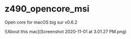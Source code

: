 # z490_opencore_msi
Open core for macOS big sur v0.6.2 

![About this mac](Screenshot 2020-11-01 at 3.01.27 PM.png)
